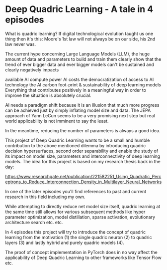 # Deep Quadric Learning - A tale in 4 episodes

What is quadric learning?
If digital technological evolution taught us one thing then it's this: Moore's 1st law will not always be on our side, his 2nd law never was.

The current hype concerning Large Language Models (LLM), the huge amount of data and parameters to build and train them clearly show that the trend of ever bigger data and ever bigger models can't be sustained and clearly negatively impacts

available AI compute power
AI costs
the democratization of access to AI technology
the AI carbon foot-print & sustainability of deep learning models
Everything that contributes positively in a meaningful way in order to improve the situation is absolutely crucial.

AI needs a paradigm shift because it is an illusion that much more progress can be achieved just by simply inflating model size and data. The JEPA approach of Yann LeCun seems to be a very promising next step but real world applicability is not imminent to say the least.

In the meantime, reducing the number of parameters is always a good idea.

This project of Deep Quadric Learning wants to be a small and humble contribution to the above mentioned dilemma by introducing quadric decision hypersurfaces, second order separability and enable the study of its impact on model size, parameters and interconnectivity of deep learning models. The idea for this project is based on my research thesis back in the day:

https://www.researchgate.net/publication/221582251_Using_Quadratic_Perceptrons_to_Reduce_Interconnection_Density_in_Multilayer_Neural_Networks

In one of the later episodes you'll find references to past and current research in this field including my own.

While attempting to directly reduce net model size itself, quadric learning at the same time still allows for various subsequent methods like hyper parameter optimization, model distillation, sparse activation, evolutionary architecture search etc. etc.

In 4 episodes this project will try to introduce the concept of quadric learning from the motivation (1) the single quadric neuron (2) to quadric layers (3) and lastly hybrid and purely quadric models (4).

The proof of concept implementation in PyTorch does in no way affect the applicability of Deep Quadric Learning to other frameworks like Tensor Flow etc.
